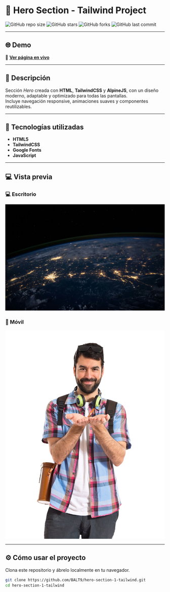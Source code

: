 # 🧠 Hero Section - Tailwind Project

![GitHub repo size](https://img.shields.io/github/repo-size/BALT9/hero-section-1-tailwind?style=flat-square)
![GitHub stars](https://img.shields.io/github/stars/BALT9/hero-section-1-tailwind?style=flat-square)
![GitHub forks](https://img.shields.io/github/forks/BALT9/hero-section-1-tailwind?style=flat-square)
![GitHub last commit](https://img.shields.io/github/last-commit/BALT9/hero-section-1-tailwind?style=flat-square)

---

## 🌐 Demo

🔗 **[Ver página en vivo](https://balt9.github.io/hero-section-1-tailwind/)**

---

## 🧩 Descripción

Sección *Hero* creada con **HTML**, **TailwindCSS** y **AlpineJS**, con un diseño moderno, adaptable y optimizado para todas las pantallas.  
Incluye navegación responsive, animaciones suaves y componentes reutilizables.

---

## 🧰 Tecnologías utilizadas

- **HTML5**
- **TailwindCSS**
- **Google Fonts**
- **JavaScript**

---

## 💻 Vista previa

### 💻 Escritorio
![Desktop Preview](img/hero2.jpg)

### 📱 Móvil
![Mobile Preview](img/turista.png)

---

## ⚙️ Cómo usar el proyecto

Clona este repositorio y ábrelo localmente en tu navegador.

```bash
git clone https://github.com/BALT9/hero-section-1-tailwind.git
cd hero-section-1-tailwind
